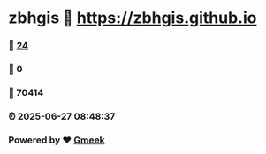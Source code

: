 # zbhgis :link: https://zbhgis.github.io 
### :page_facing_up: [24](https://zbhgis.github.io/tag.html) 
### :speech_balloon: 0 
### :hibiscus: 70414 
### :alarm_clock: 2025-06-27 08:48:37 
### Powered by :heart: [Gmeek](https://github.com/Meekdai/Gmeek)
